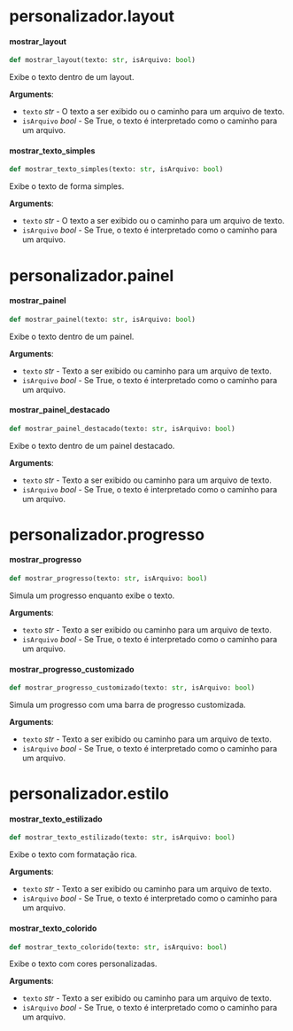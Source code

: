 <a id="personalizador.layout"></a>

# personalizador.layout

<a id="personalizador.layout.mostrar_layout"></a>

#### mostrar\_layout

```python
def mostrar_layout(texto: str, isArquivo: bool)
```

Exibe o texto dentro de um layout.

**Arguments**:

- `texto` _str_ - O texto a ser exibido ou o caminho para um arquivo de texto.
- `isArquivo` _bool_ - Se True, o texto é interpretado como o caminho para um arquivo.

<a id="personalizador.layout.mostrar_texto_simples"></a>

#### mostrar\_texto\_simples

```python
def mostrar_texto_simples(texto: str, isArquivo: bool)
```

Exibe o texto de forma simples.

**Arguments**:

- `texto` _str_ - O texto a ser exibido ou o caminho para um arquivo de texto.
- `isArquivo` _bool_ - Se True, o texto é interpretado como o caminho para um arquivo.

<a id="personalizador.painel"></a>

# personalizador.painel

<a id="personalizador.painel.mostrar_painel"></a>

#### mostrar\_painel

```python
def mostrar_painel(texto: str, isArquivo: bool)
```

Exibe o texto dentro de um painel.

**Arguments**:

- `texto` _str_ - Texto a ser exibido ou caminho para um arquivo de texto.
- `isArquivo` _bool_ - Se True, o texto é interpretado como o caminho para um arquivo.

<a id="personalizador.painel.mostrar_painel_destacado"></a>

#### mostrar\_painel\_destacado

```python
def mostrar_painel_destacado(texto: str, isArquivo: bool)
```

Exibe o texto dentro de um painel destacado.

**Arguments**:

- `texto` _str_ - Texto a ser exibido ou caminho para um arquivo de texto.
- `isArquivo` _bool_ - Se True, o texto é interpretado como o caminho para um arquivo.

<a id="personalizador.progresso"></a>

# personalizador.progresso

<a id="personalizador.progresso.mostrar_progresso"></a>

#### mostrar\_progresso

```python
def mostrar_progresso(texto: str, isArquivo: bool)
```

Simula um progresso enquanto exibe o texto.

**Arguments**:

- `texto` _str_ - Texto a ser exibido ou caminho para um arquivo de texto.
- `isArquivo` _bool_ - Se True, o texto é interpretado como o caminho para um arquivo.

<a id="personalizador.progresso.mostrar_progresso_customizado"></a>

#### mostrar\_progresso\_customizado

```python
def mostrar_progresso_customizado(texto: str, isArquivo: bool)
```

Simula um progresso com uma barra de progresso customizada.

**Arguments**:

- `texto` _str_ - Texto a ser exibido ou caminho para um arquivo de texto.
- `isArquivo` _bool_ - Se True, o texto é interpretado como o caminho para um arquivo.

<a id="personalizador.estilo"></a>

# personalizador.estilo

<a id="personalizador.estilo.mostrar_texto_estilizado"></a>

#### mostrar\_texto\_estilizado

```python
def mostrar_texto_estilizado(texto: str, isArquivo: bool)
```

Exibe o texto com formatação rica.

**Arguments**:

- `texto` _str_ - Texto a ser exibido ou caminho para um arquivo de texto.
- `isArquivo` _bool_ - Se True, o texto é interpretado como o caminho para um arquivo.

<a id="personalizador.estilo.mostrar_texto_colorido"></a>

#### mostrar\_texto\_colorido

```python
def mostrar_texto_colorido(texto: str, isArquivo: bool)
```

Exibe o texto com cores personalizadas.

**Arguments**:

- `texto` _str_ - Texto a ser exibido ou caminho para um arquivo de texto.
- `isArquivo` _bool_ - Se True, o texto é interpretado como o caminho para um arquivo.

